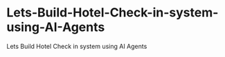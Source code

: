 # Lets-Build-Hotel-Check-in-system-using-AI-Agents
Lets Build Hotel Check in system using AI Agents
